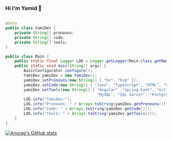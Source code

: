 ### Hi I'm Yamid 👋

```java

@Data
public class YamiDev {
    private String[] pronouns;
    private String[] code;
    private String[] tools;
}

public class Main {
    public static final Logger LOG = Logger.getLogger(Main.class.getName());
    public static void main(String[] args) {
        BasicConfigurator.configure();
        YamiDev yamiDev = new YamiDev();
        yamiDev.setPronouns(new String[] { "he", "him" });
        yamiDev.setCode(new String[] { "Java", "TypeScript", "HTML", "CCs" });
        yamiDev.setTools(new String[] { "Angular" ,"Spring-boot", "Git",
                                        "MySQL", "SQL Server", "Postgres Db" });
        LOG.info("YamiDev:");
        LOG.info("Pronouns: " + Arrays.toString(yamiDev.getPronouns()));
        LOG.info("Code: " + Arrays.toString(yamiDev.getCode()));
        LOG.info("Tools: " + Arrays.toString(yamiDev.getTools()));
    }
}

```

<!--
**YamithDev/YamithDev** is a ✨ _special_ ✨ repository because its `README.md` (this file) appears on your GitHub profile.

Here are some ideas to get you started:

- 🔭 I’m currently working on ...
- 🌱 I’m currently learning ...
- 👯 I’m looking to collaborate on ...
- 🤔 I’m looking for help with ...
- 💬 Ask me about ...
- 📫 How to reach me: ...
- 😄 Pronouns: ...
- ⚡ Fun fact: ...
-->
[![Anurag's GitHub stats](https://github-readme-stats.vercel.app/api?username=YamithDev)](https://github.com/YamithDev/github-readme-stats)
